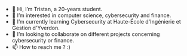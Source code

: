 - 👋 Hi, I’m Tristan, a 20-years student.
- 👀 I’m interested in computer science, cybersecurity and finance.
- 🌱 I’m currently learning Cybersecurity at Haute-École d'Ingénierie et Gestion d'Yverdon.
- 💞️ I’m looking to collaborate on different projects concerning cybersecurity or finance. 
- 📫 How to reach me ? :)
